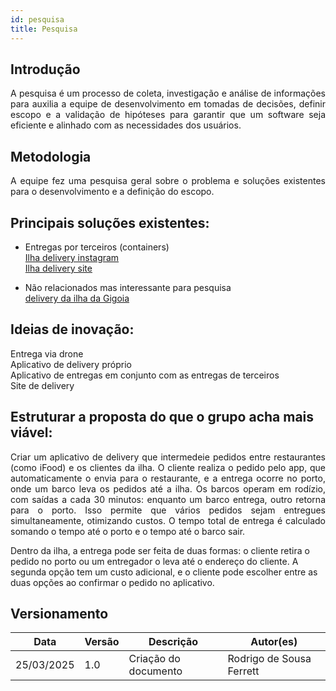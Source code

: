 ```yaml
---
id: pesquisa
title: Pesquisa
---
```


## Introdução

<p align = "justify">
A pesquisa é um processo de coleta, investigação e análise de informações para auxilia a equipe de desenvolvimento em tomadas de decisões, definir escopo e a validação de hipóteses para garantir que um software seja eficiente e alinhado com as necessidades dos usuários.
</p>

## Metodologia

<p align = "justify">
A equipe fez uma pesquisa geral sobre o problema e soluções existentes para o desenvolvimento e a definição do escopo.
</p>

## Principais soluções existentes:

- Entregas por terceiros (containers) <br>
[Ilha delivery instagram](https://www.instagram.com/ilha_delivery?igsh=MXQwZDlhOGdtdTQ2) <br>
[Ilha delivery site](https://deliveryilha.com.br/)

- Não relacionados mas interessante para pesquisa <br>
[delivery da ilha da Gigoia](https://www.oquefazernagigoia.com/delivery-ilha-da-gigoia)

## Ideias de inovação:
<p align = "justify">
Entrega via drone <br>
Aplicativo de delivery próprio <br>
Aplicativo de entregas em conjunto com as entregas de terceiros <br>
Site de delivery
</p>

## Estruturar a proposta do que o grupo acha mais viável:
<p align = "justify">
Criar um aplicativo de delivery que intermedeie pedidos entre restaurantes (como iFood) e os clientes da ilha. O cliente realiza o pedido pelo app, que automaticamente o envia para o restaurante, e a entrega ocorre no porto, onde um barco leva os pedidos até a ilha. Os barcos operam em rodízio, com saídas a cada 30 minutos: enquanto um barco entrega, outro retorna para o porto. Isso permite que vários pedidos sejam entregues simultaneamente, otimizando custos. O tempo total de entrega é calculado somando o tempo até o porto e o tempo até o barco sair.

Dentro da ilha, a entrega pode ser feita de duas formas: o cliente retira o pedido no porto ou um entregador o leva até o endereço do cliente. A segunda opção tem um custo adicional, e o cliente pode escolher entre as duas opções ao confirmar o pedido no aplicativo.
</p>


## Versionamento
| Data | Versão | Descrição | Autor(es) |
| -- | -- | -- | -- |
| 25/03/2025 | 1.0 | Criação do documento | Rodrigo de Sousa Ferrett |